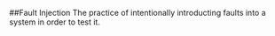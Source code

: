 ##Fault Injection
The practice of intentionally introducting faults into a system in order to test it.